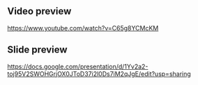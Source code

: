 ## Video preview
https://www.youtube.com/watch?v=C65g8YCMcKM

## Slide preview
https://docs.google.com/presentation/d/1Yv2a2-toj95V2SWOHGrjOX0JToD37i2l0Ds7iM2qJgE/edit?usp=sharing
